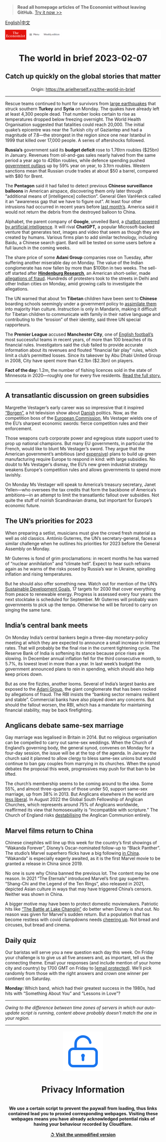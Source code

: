 > **Read all homepage articles of The Economist without leaving GitHub.** [Try it now >>](https://arielherself.github.io/te)

[English](https://github.com/arielherself/espresso/blob/main/README.md)|[中文](https://github-com.translate.goog/arielherself/espresso/blob/main/README.md?_x_tr_sl=en&_x_tr_tl=zh-CN&_x_tr_hl=zh-CN&_x_tr_pto=wapp)



![The Economist](menubar.png)

# <p align="center">The world in brief 2023-02-07</p>

## <p align="center">Catch up quickly on the global stories that matter</p>

<p align="center">Origin: <a href="https://te.arielherself.xyz/the-world-in-brief">https://te.arielherself.xyz/the-world-in-brief</a><hr>

Rescue teams continued to hunt for survivors from [large earthquakes](https://te.arielherself.xyz/international/2023/02/06/massive-earthquakes-in-turkey-and-northern-syria-kill-thousands) that struck southern <strong>Turkey</strong> and <strong>Syria</strong> on Monday. The quakes have already left at least 4,300 people dead. That number looks certain to rise as temperatures dropped below freezing overnight. The World Health Organisation suggested that fatalities could reach 20,000. The initial quake’s epicentre was near the Turkish city of Gaziantep and had a magnitude of 7.8—the strongest in the region since one near Istanbul in 1999 that killed over 17,000 people. A series of aftershocks followed.

<strong>Russia’s</strong> government said its <strong>budget deficit</strong> rose to 1.76trn roubles ($25bn) in January. Revenues from oil-and-gas sales nearly halved from the same period a year ago to 426bn roubles, while defence spending pushed [government outlays](https://te.arielherself.xyz/europe/2023/02/04/russias-technocrats-keep-funds-flowing-for-vladimir-putins-war) up by 59% year on year, to 3.1trn roubles. Western sanctions mean that Russian crude trades at about $50 a barrel, compared with $80 for Brent.

The <strong>Pentagon</strong> said it had failed to detect previous <strong>Chinese surveillance balloons</strong> in American airspace, discovering them only later through “additional means of [intelligence] collection”. General Glen VanHerck called it an “awareness gap that we have to figure out”. At least four other intrusions had occurred in recent years before [last month’s](https://te.arielherself.xyz/china/2023/02/03/how-a-balloon-burst-sino-american-talks). America said it would not return the debris from the destroyed balloon to China.

Alphabet, the parent company of <strong>Google</strong>, unveiled Bard, a [chatbot powered by artificial intelligence](https://te.arielherself.xyz/business/2023/01/30/the-race-of-the-ai-labs-heats-up). It will rival <strong>ChatGPT,</strong> a popular Microsoft-backed venture that generates text, images and video that seem as though they are created by humans. Various firms plan to add similar technology, including Baidu, a Chinese search giant. Bard will be tested on some users before a full launch in the coming weeks.

The share price of some <strong>Adani Group</strong> companies rose on Tuesday, after suffering another miserable day on Monday. The value of the Indian conglomerate has now fallen by more than $100bn in two weeks. The sell-off started after [<strong>Hindenburg Research</strong>](https://te.arielherself.xyz/business/2023/02/02/hindenburg-research-attacker-of-the-adani-empire), an American short-seller, made [allegations of fraud](https://te.arielherself.xyz/business/2023/02/01/what-next-for-gautam-adanis-embattled-empire). Hundreds of protesters took to the streets in Delhi and other Indian cities on Monday, amid growing calls to investigate the allegations.

The UN warned that about 1m <strong>Tibetan</strong> children have been sent to<strong> Chinese</strong> boarding schools seemingly under a government policy to [assimilate them](https://te.arielherself.xyz/china/2022/09/13/chinas-government-is-mass-collecting-dna-from-tibetans) into majority Han culture. Instruction is only in Mandarin, making it difficult for Tibetan children to communicate with family in their native language and contributing to the “erosion” of their identity, said three UN special rapporteurs.

The <strong>Premier League</strong> accused <strong>Manchester City</strong>, one of [English football’s](https://te.arielherself.xyz/graphic-detail/2022/09/02/footballs-transfer-window-shows-the-premier-leagues-growing-clout) most successful teams in recent years, of more than 100 breaches of its financial rules. Investigators said the club failed to provide accurate information about its revenues and flouted “financial fair play” rules, which limit a club’s permitted losses. Since its takeover by Abu Dhabi United Group in 2008, City have spent more than €2.1bn ($2.3bn) on players.

<strong>Fact of the day:</strong> 1.2m, the number of fishing licences sold in the state of Minnesota in 2020—roughly one for every five residents. [Read the full story.](https://te.arielherself.xyz/united-states/2023/02/02/the-sport-of-ice-fishing-is-being-transformed-by-technology)

----------

## A transatlantic discussion on green subsidies

Margrethe Vestager’s early career was so impressive that it inspired [“Borgen”](https://te.arielherself.xyz/europe/2022/05/14/borgen-returns-after-a-decade-to-a-pessimistic-europe), a hit television show about [Danish](https://te.arielherself.xyz/prospero/2012/12/19/taking-over-the-world) politics. Now, as the competition boss of the [European Commission](https://te.arielherself.xyz/charlemagnes-notebook/2019/05/28/why-margrethe-vestager-ticks-all-the-boxes), Ms Vestager wields one of the EU’s sharpest economic swords: fierce competition rules and their enforcement.  
  
 Those weapons curb corporate power and egregious state support used to prop up national champions. But many EU governments, in particular the French, would like to blunt Ms Vestager’s sword. They argue that the American government’s ambitious (and [expensive](https://te.arielherself.xyz/briefing/2023/02/02/americas-government-is-spending-lavishly-to-revive-manufacturing)) plans to build up green manufacturing require Europe to respond in kind: with large subsidies. No doubt to Ms Vestager’s dismay, the EU’s new green industrial strategy weakens Europe&#x27;s competition rules and allows governments to spend more lavishly. 

On Monday Ms Vestager will speak to America’s treasury secretary, Janet Yellen—who oversees the tax credits that form the backbone of America’s ambitions—in an attempt to limit the transatlantic fallout over subsidies. Not quite the stuff of noirish Scandinavian drama, but important for Europe’s economic future.

## The UN’s priorities for 2023

When preparing a setlist, musicians must give the crowd fresh material as well as old classics. António Guterres, the UN’s secretary-general, faces a similar challenge when he outlines his priorities for 2023 before the General Assembly on Monday. 

Mr Guterres is fond of grim proclamations: in recent months he has warned of “nuclear annihilation” and “climate hell”. Expect to hear such refrains again as he warns of the risks posed by Russia’s war in Ukraine, spiralling inflation and rising temperatures. 

But he should also offer something new. Watch out for mention of the UN’s [Sustainable Development Goals](https://te.arielherself.xyz/international/2015/03/26/unsustainable-goals), 17 targets for 2030 that cover everything from peace to renewable energy. Progress is assessed every four years: the next stocktake is scheduled for September. Mr Guterres will probably warn governments to pick up the tempo. Otherwise he will be forced to carry on singing the same tune.

## India’s central bank meets

On Monday India’s central bankers begin a three-day monetary-policy meeting at which they are expected to announce a small increase in interest rates. That will probably be the final rise in the current tightening cycle. The Reserve Bank of India is softening its stance because price rises are slowing. In December annual inflation fell for the third consecutive month, to 5.7%, its lowest level in more than a year. In last week’s budget the government announced plans to rein in spending, which should also help keep prices down. 

But as one fire fizzles, another looms. Several of India’s largest banks are exposed to the [Adani Group](https://te.arielherself.xyz/business/2023/02/01/what-next-for-gautam-adanis-embattled-empire), the giant conglomerate that has been rocked by allegations of fraud. The RBI insists the “banking sector remains resilient and stable”. Commercial banks have also played down any concerns. But should the fallout worsen, the RBI, which has a mandate for maintaining financial stability, may be back firefighting.

## Anglicans debate same-sex marriage

Gay marriage was legalised in Britain in 2014. But no religious organisation can be compelled to carry out same-sex weddings. When the Church of England’s governing body, the general synod, convenes on Monday for a four-day session, the issue will be at the top of the agenda. In January the church said it planned to allow clergy to bless same-sex unions but would continue to ban gay couples from marrying in its churches. When the synod debates the proposal this week, progressives may push for that ban to be lifted.

The church’s membership seems to be coming around to the idea. Some 55%, and almost three-quarters of those under 50, support same-sex marriage, up from 38% in 2013. But Anglicans elsewhere in the world are [less liberal](https://te.arielherself.xyz/britain/2016/01/15/justin-welby-just-about-manages-to-hold-together-the-anglican-communion). In August 2022 the Global South Fellowship of Anglican Churches, which represents around 75% of Anglicans worldwide, reaffirmed its view that homosexuality is “incompatible with scripture.” The Church of England risks [destabilising](https://te.arielherself.xyz/britain/2016/01/15/justin-welby-just-about-manages-to-hold-together-the-anglican-communion) the Anglican Communion entirely.

## Marvel films return to China

Chinese cinephiles will line up this week for the country’s first showings of “Wakanda Forever”, Disney’s Oscar-nominated follow-up to “Black Panther”. The studio’s Marvel superhero flicks have a big following [in China](https://te.arielherself.xyz/china/2019/05/02/avengers-endgame-has-been-an-unusual-hit-in-china). “Wakanda” is especially eagerly awaited, as it is the first Marvel movie to be granted a release in China since 2019.

No one is sure why China banned the previous lot. The content may be one reason. In 2021 “The Eternals” introduced Marvel’s first gay superhero. “Shang-Chi and the Legend of the Ten Rings”, also released in 2021, depicted Asian culture in ways that may have triggered China’s censors. Neither was shown in China.

A bigger motive may have been to protect domestic moviemakers. Patriotic hits like [“The Battle at Lake Changjin”](https://te.arielherself.xyz/china/2022/01/22/how-chinese-propaganda-films-became-watchable) do better when Disney is shut out. No reason was given for Marvel&#x27;s sudden return. But a population that has become restless with covid clampdowns needs [cheering up](https://te.arielherself.xyz/china/2023/01/25/china-is-trying-to-win-over-westerners-and-private-firms). Not bread and circuses, but bread and cinema.

## Daily quiz

Our baristas will serve you a new question each day this week. On Friday your challenge is to give us all five answers and, as important, tell us the connecting theme. Email your responses (and include mention of your home city and country) by 1700 GMT on Friday to [<span class="__cf_email__" data-cfemail="bfeecad6c5facccfcddaccccd0ffdadcd0d1d0d2d6cccb91dcd0d2">[email&#160;protected]</span>](https://mail.google.com/mail/?view=cm&amp;fs=1&amp;tf=1&amp;to=QuizEspresso@te.arielherself.xyz). We’ll pick randomly from those with the right answers and crown one winner per continent on Saturday.

<strong>Monday: </strong>Which band, which had their greatest success in the 1980s, had hits with “Something About You” and “Lessons in Love”?

----------

*Owing to the difference between time zones of servers in which our auto-update script is running, content above probably doesn't match the one in your region.*

|<br><div align="center"><img src="unlock.png" /><h1>Privacy Information</h1></div></br>We use a certain script to prevent the paywall from loading, thus links contained lead you to proxied corresponding webpages. Visiting these webpages means you have already acknowledged potential risks of having your behaviour recorded by Cloudflare.<br><br>[&#x21BA; Visit the unmodified version](README.raw.md)<br><br>|
|-----|
